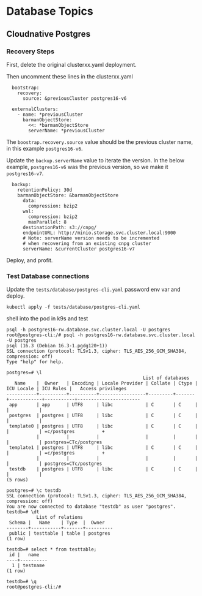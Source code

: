 # Database Topics

## Cloudnative Postgres

### Recovery Steps

First, delete the original clusterxx.yaml deployment.

Then uncomment these lines in the clusterxx.yaml
```
  bootstrap:
    recovery:
      source: &previousCluster postgres16-v6

  externalClusters:
    - name: *previousCluster
      barmanObjectStore:
        <<: *barmanObjectStore
        serverName: *previousCluster
```

The `boostrap.recovery.source` value should be the previous cluster name, in this example `postgres16-v6`.

Update the `backup.serverName` value to iterate the version. In the below example, `postgres16-v6` was the previous version, so we make it `postgres16-v7`.

```
  backup:
    retentionPolicy: 30d
    barmanObjectStore: &barmanObjectStore
      data:
        compression: bzip2
      wal:
        compression: bzip2
        maxParallel: 8
      destinationPath: s3://cnpg/
      endpointURL: http://minio.storage.svc.cluster.local:9000
      # Note: serverName version needs to be incremented
      # when recovering from an existing cnpg cluster
      serverName: &currentCluster postgres16-v7
```

Deploy, and profit.

### Test Database connections

Update the `tests/database/postgres-cli.yaml` password env var and deploy.
```
kubectl apply -f tests/database/postgres-cli.yaml
```

shell into the pod in k9s and test
```
psql -h postgres16-rw.database.svc.cluster.local -U postgres
root@postgres-cli:/# psql -h postgres16-rw.database.svc.cluster.local -U postgres
psql (16.3 (Debian 16.3-1.pgdg120+1))
SSL connection (protocol: TLSv1.3, cipher: TLS_AES_256_GCM_SHA384, compression: off)
Type "help" for help.

postgres=# \l
                                                  List of databases
   Name    |  Owner   | Encoding | Locale Provider | Collate | Ctype | ICU Locale | ICU Rules |   Access privileges   
-----------+----------+----------+-----------------+---------+-------+------------+-----------+-----------------------
 app       | app      | UTF8     | libc            | C       | C     |            |           | 
 postgres  | postgres | UTF8     | libc            | C       | C     |            |           | 
 template0 | postgres | UTF8     | libc            | C       | C     |            |           | =c/postgres          +
           |          |          |                 |         |       |            |           | postgres=CTc/postgres
 template1 | postgres | UTF8     | libc            | C       | C     |            |           | =c/postgres          +
           |          |          |                 |         |       |            |           | postgres=CTc/postgres
 testdb    | postgres | UTF8     | libc            | C       | C     |            |           | 
(5 rows)

postgres=# \c testdb
SSL connection (protocol: TLSv1.3, cipher: TLS_AES_256_GCM_SHA384, compression: off)
You are now connected to database "testdb" as user "postgres".
testdb=# \dt
           List of relations
 Schema |   Name    | Type  |  Owner   
--------+-----------+-------+----------
 public | testtable | table | postgres
(1 row)

testdb=# select * from testtable;
 id |   name   
----+----------
  1 | testname
(1 row)

testdb=# \q
root@postgres-cli:/# 
```
